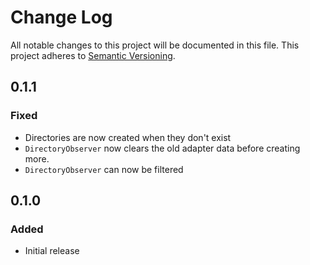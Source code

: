 # Change Log
All notable changes to this project will be documented in this file.
This project adheres to [Semantic Versioning](http://semver.org/).

## 0.1.1
### Fixed
- Directories are now created when they don't exist
- `DirectoryObserver` now clears the old adapter data before creating more.
- `DirectoryObserver` can now be filtered

## 0.1.0
### Added
- Initial release